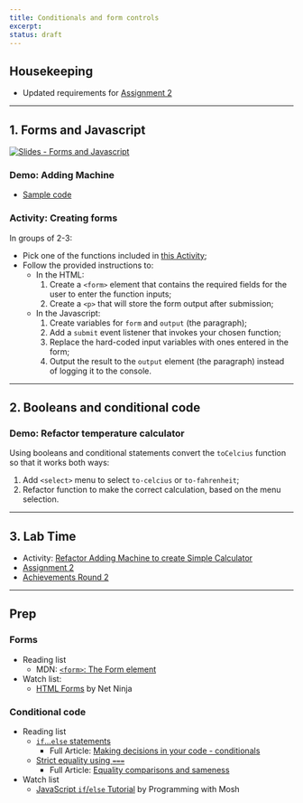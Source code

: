 ```yaml
---
title: Conditionals and form controls
excerpt: 
status: draft
---
```

<script>
	import Homework from "$lib/components/Homework.svelte";
	import LessonPlan from "$lib/components/LessonPlan.svelte";
	import LabTime from "$lib/components/LabTime.svelte";
</script>

## Housekeeping
- Updated requirements for [Assignment 2](/courses/cpnt-262/assessments/assignment-2)

---

## 1. Forms and Javascript
[![Slides - Forms and Javascript](/images/slides/js-forms.png)](https://sait-wbdv.github.io/slides/w23/cpnt-262/js-forms.html)

### Demo: Adding Machine
- [Sample code](https://github.com/sait-wbdv/dailies-f22/tree/main/2022-10-25-forms/01-form-starter)

### Activity: Creating forms
In groups of 2-3:
- Pick one of the functions included in [this Activity](https://gist.github.com/acidtone/64c3c63e0ee7de3aa56adfc99deeeef8);
- Follow the provided instructions to:
    - In the HTML:
        1. Create a `<form>` element that contains the required fields for the user to enter the function inputs;
        2. Create a `<p>` that will store the form output after submission;
    - In the Javascript:
        1. Create variables for `form` and `output` (the paragraph);
        2. Add a `submit` event listener that invokes your chosen function;
        3. Replace the hard-coded input variables with ones entered in the form;
        4. Output the result to the `output` element (the paragraph) instead of logging it to the console.

---

## 2. Booleans and conditional code
### Demo: Refactor temperature calculator
Using booleans and conditional statements convert the `toCelcius` function so that it works both ways:
1. Add `<select>` menu to select `to-celcius` or `to-fahrenheit`;
2. Refactor function to make the correct calculation, based on the menu selection.

---

## 3. Lab Time
- Activity: [Refactor Adding Machine to create Simple Calculator](https://gist.github.com/acidtone/fb9d28505944280f548ad6dde0890102)
- [Assignment 2](/courses/cpnt-262/assessments/assignment-2)
- [Achievements Round 2](/courses/cpnt-262/assessments/achievements-2)

---

## Prep
### Forms
- Reading list
    - MDN: [`<form>`: The Form element](https://developer.mozilla.org/en-US/docs/Web/HTML/Element/form)
- Watch list:
    - [HTML Forms](https://www.youtube.com/watch?v=YwbIeMlxZAU) by Net Ninja

### Conditional code
- Reading list
    - [`if`...`else` statements](https://developer.mozilla.org/en-US/docs/Learn/JavaScript/Building_blocks/conditionals#if...else_statements)
        - Full Article: [Making decisions in your code - conditionals](https://developer.mozilla.org/en-US/docs/Learn/JavaScript/Building_blocks/conditionals)
    - [Strict equality using `===`](https://developer.mozilla.org/en-US/docs/Web/JavaScript/Equality_comparisons_and_sameness#strict_equality_using)
        - Full Article: [Equality comparisons and sameness](https://developer.mozilla.org/en-US/docs/Web/JavaScript/Equality_comparisons_and_sameness)
- Watch list
    - [JavaScript `if`/`else` Tutorial](https://www.youtube.com/watch?v=IsG4Xd6LlsM) by Programming with Mosh
